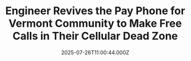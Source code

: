 ---
title: "Engineer Revives the Pay Phone for Vermont Community to Make Free Calls in Their Cellular Dead Zone"
date: 2025-07-26T11:00:44.000Z
category: Human Kindness
externalLink: "https://www.goodnewsnetwork.org/engineer-revives-the-pay-phone-for-vermont-community-to-make-free-calls-in-their-cellular-dead-zone/"
image: ""
excerpt: "Humanity is enjoying a bit of a devolution back to analog, and a perfect example of this comes from Vermont, where refurbished pay phones are connecting a community with poor cell signal. When was the last time you used a pay phone? For many working Americans the answer may be never. But for one rural […] The post Engineer Revives…"
---